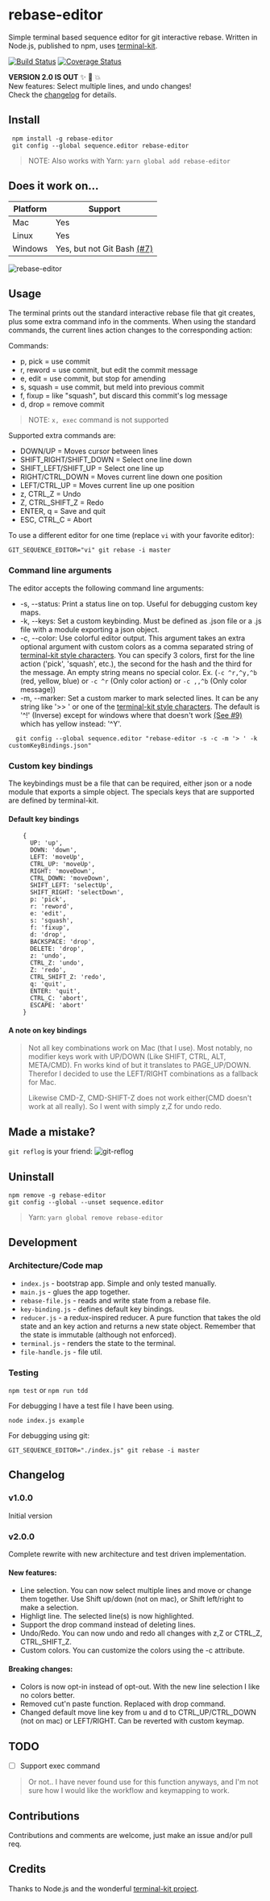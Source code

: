 # rebase-editor
Simple terminal based sequence editor for git interactive rebase.
Written in Node.js, published to npm, uses [terminal-kit](https://github.com/cronvel/terminal-kit).

[![Build Status](https://travis-ci.org/sjurba/rebase-editor.svg?branch=master)](https://travis-ci.org/sjurba/rebase-editor)
[![Coverage Status](https://coveralls.io/repos/github/sjurba/rebase-editor/badge.svg?branch=master)](https://coveralls.io/github/sjurba/rebase-editor?branch=master)

**VERSION 2.0 IS OUT** :sparkles: :camel: :boom:</br>
New features: Select multiple lines, and undo changes!</br>
Check the [changelog](#changelog) for details.

## Install
     npm install -g rebase-editor
     git config --global sequence.editor rebase-editor

 > NOTE: Also works with Yarn: `yarn global add rebase-editor`

## Does it work on...

| Platform | Support |
| -------- | ------- |
| Mac      | Yes     |
| Linux    | Yes     |
| Windows  | Yes, but not Git Bash [(#7)](https://github.com/sjurba/rebase-editor/issues/7) |

![rebase-editor](https://github.com/sjurba/rebase-editor/raw/master/rebase-editor.gif)

## Usage
The terminal prints out the standard interactive rebase file that git creates, plus some extra command info in the comments.
When using the standard commands, the current lines action changes to the corresponding action:

Commands:
 - p, pick = use commit
 - r, reword = use commit, but edit the commit message
 - e, edit = use commit, but stop for amending
 - s, squash = use commit, but meld into previous commit
 - f, fixup = like "squash", but discard this commit's log message
 - d, drop = remove commit

 >NOTE: `x, exec` command is not supported

Supported extra commands are:
  - DOWN/UP = Moves cursor between lines
  - SHIFT_RIGHT/SHIFT_DOWN = Select one line down
  - SHIFT_LEFT/SHIFT_UP = Select one line up
  - RIGHT/CTRL_DOWN = Moves current line down one position
  - LEFT/CTRL_UP = Moves current line up one position
  - z, CTRL_Z = Undo
  - Z, CTRL_SHIFT_Z = Redo
  - ENTER, q = Save and quit
  - ESC, CTRL_C = Abort

To use a different editor for one time (replace `vi` with your favorite editor):

    GIT_SEQUENCE_EDITOR="vi" git rebase -i master

### Command line arguments
The editor accepts the following command line arguments:
 * -s, --status: Print a status line on top. Useful for debugging custom key maps.
 * -k, --keys: Set a custom keybinding. Must be defined as .json file or a .js file with a module exporting a json object.
 * -c, --color: Use colorful editor output. This argument takes an extra optional argument with custom colors as a comma separated string of [terminal-kit style characters](https://github.com/cronvel/string-kit#ref.format.markup). You can specify 3 colors, first for the line action ('pick', 'squash', etc.), the second for the hash and the third for the message. An empty string means no special color. Ex. (`-c ^r,^y,^b` (red, yellow, blue) or `-c ^r` (Only color action) or `-c ,,^b` (Only color message))
 * -m, --marker: Set a custom marker to mark selected lines. It can be any string like '>> ' or one of the [terminal-kit style characters](https://github.com/cronvel/string-kit#ref.format.markup). The default is '^!' (Inverse) except for windows where that doesn't work [(See #9)](https://github.com/sjurba/rebase-editor/issues/9) which has yellow instead: '^Y'.

```
  git config --global sequence.editor "rebase-editor -s -c -m '> ' -k customKeyBindings.json"
```

### Custom key bindings
The keybindings must be a file that can be required, either json or a node module that exports a simple object.
The specials keys that are supported are defined by terminal-kit.

#### Default key bindings
        {
          UP: 'up',
          DOWN: 'down',
          LEFT: 'moveUp',
          CTRL_UP: 'moveUp',
          RIGHT: 'moveDown',
          CTRL_DOWN: 'moveDown',
          SHIFT_LEFT: 'selectUp',
          SHIFT_RIGHT: 'selectDown',
          p: 'pick',
          r: 'reword',
          e: 'edit',
          s: 'squash',
          f: 'fixup',
          d: 'drop',
          BACKSPACE: 'drop',
          DELETE: 'drop',
          z: 'undo',
          CTRL_Z: 'undo',
          Z: 'redo',
          CTRL_SHIFT_Z: 'redo',
          q: 'quit',
          ENTER: 'quit',
          CTRL_C: 'abort',
          ESCAPE: 'abort'
        }


#### A note on key bindings
>Not all key combinations work on Mac (that I use). Most notably, no modifier keys work with UP/DOWN (Like SHIFT, CTRL, ALT, META/CMD). Fn works kind of but it translates to PAGE_UP/DOWN. Therefor I decided to use the LEFT/RIGHT combinations as a fallback for Mac.
>
> Likewise CMD-Z, CMD-SHIFT-Z does not work either(CMD doesn't work at all really). So I went with simply z,Z for undo redo.

## Made a mistake?
`git reflog` is your friend:
![git-reflog](https://github.com/sjurba/rebase-editor/raw/master/git-reflog.gif)

## Uninstall
    npm remove -g rebase-editor
    git config --global --unset sequence.editor

> Yarn: `yarn global remove rebase-editor`

## Development

### Architecture/Code map
- `index.js` - bootstrap app. Simple and only tested manually.
- `main.js` - glues the app together.
- `rebase-file.js` - reads and write state from a rebase file.
- `key-binding.js` - defines default key bindings.
- `reducer.js` - a redux-inspired reducer. A pure function that takes the old state and an key action and returns a new state object. Remember that the state is immutable (although not enforced).
- `terminal.js` - renders the state to the terminal.
- `file-handle.js` - file util.

### Testing
`npm test` or `npm run tdd`

For debugging I have a test file I have been using.

`node index.js example`

For debugging using git:

`GIT_SEQUENCE_EDITOR="./index.js" git rebase -i master`

## Changelog

### v1.0.0
Initial version

### v2.0.0
Complete rewrite with new architecture and test driven implementation.

#### New features:
 - Line selection. You can now select multiple lines and move or change them together. Use Shift up/down (not on mac), or Shift left/right to make a selection.
 - Highligt line. The selected line(s) is now highlighted.
 - Support the drop command instead of deleting lines.
 - Undo/Redo. You can now undo and redo all changes with z,Z or CTRL_Z, CTRL_SHIFT_Z.
 - Custom colors. You can customize the colors using the -c attribute.

#### Breaking changes:
 - Colors is now opt-in instead of opt-out. With the new line selection I like no colors better.
 - Removed cut'n paste function. Replaced with drop command.
 - Changed default move line key from u and d to CTRL_UP/CTRL_DOWN (not on mac) or LEFT/RIGHT. Can be reverted with custom keymap.

## TODO
 - [ ] Support exec command

 >Or not.. I have never found use for this function anyways, and I'm not sure how I would like the workflow and keymapping to work.

## Contributions
Contributions and comments are welcome, just make an issue and/or pull req.

## Credits
Thanks to Node.js and the wonderful [terminal-kit project](https://github.com/cronvel/terminal-kit).
